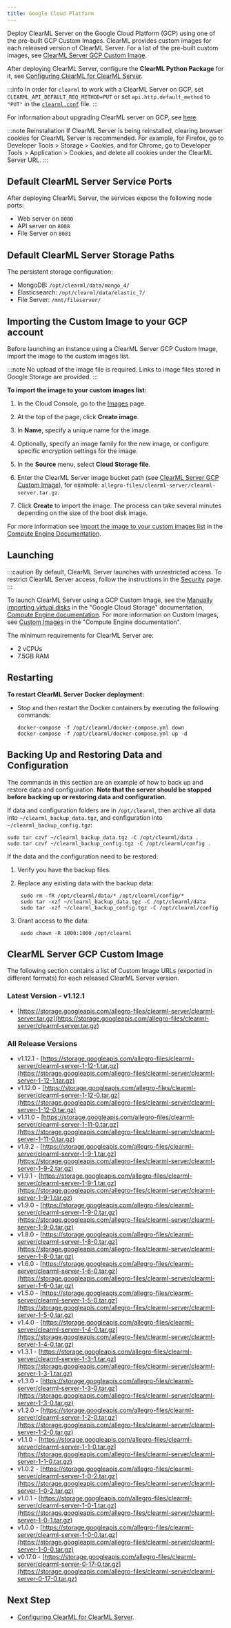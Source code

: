 ```yaml
---
title: Google Cloud Platform
---
```


Deploy ClearML Server on the Google Cloud Platform (GCP) using one of the pre-built GCP Custom Images. ClearML 
provides custom images for each released version of ClearML Server. For a list of the pre-built custom images, see 
[ClearML Server GCP Custom Image](#clearml-server-gcp-custom-image). 

After deploying ClearML Server, configure the **ClearML Python Package** for it, see [Configuring ClearML for ClearML Server](clearml_config_for_clearml_server.md).

:::info
In order for `clearml` to work with a ClearML Server on GCP, set `CLEARML_API_DEFAULT_REQ_METHOD=PUT` or 
set `api.http.default_method` to `"PUT"` in the [`clearml.conf`](../configs/clearml_conf.md) file. 
:::

For information about upgrading ClearML server on GCP, see [here](upgrade_server_gcp.md).

:::note Reinstallation
If ClearML Server is being reinstalled, clearing browser cookies for ClearML Server is recommended. For example, 
for Firefox, go to Developer Tools > Storage > Cookies, and for Chrome, go to Developer Tools > Application > Cookies,
and delete all cookies under the ClearML Server URL.
:::

## Default ClearML Server Service Ports

After deploying ClearML Server, the services expose the following node ports:

* Web server on `8080`
* API server on `8008`
* File Server on `8081`

## Default ClearML Server Storage Paths

The persistent storage configuration:

* MongoDB: `/opt/clearml/data/mongo_4/`
* Elasticsearch: `/opt/clearml/data/elastic_7/`
* File Server: `/mnt/fileserver/`

## Importing the Custom Image to your GCP account

Before launching an instance using a ClearML Server GCP Custom Image, import the image to the custom images list.


:::note 
No upload of the image file is required. Links to image files stored in Google Storage are provided.
:::


**To import the image to your custom images list:**

1. In the Cloud Console, go to the [Images](https://console.cloud.google.com/compute/images) page.
1. At the top of the page, click **Create image**.
1. In **Name**, specify a unique name for the image.
1. Optionally, specify an image family for the new image, or configure specific encryption settings for the image.
1. In the **Source** menu, select **Cloud Storage file**.
1. Enter the ClearML Server image bucket path (see [ClearML Server GCP Custom Image](#clearml-server-gcp-custom-image)), 
   for example: `allegro-files/clearml-server/clearml-server.tar.gz`.

1. Click **Create** to import the image. The process can take several minutes depending on the size of the boot disk image.

For more information see [Import the image to your custom images list](https://cloud.google.com/compute/docs/import/import-existing-image#import_image) in the [Compute Engine Documentation](https://cloud.google.com/compute/docs).

## Launching


:::caution
By default, ClearML Server launches with unrestricted access. To restrict ClearML Server access, follow the 
instructions in the [Security](clearml_server_security.md) page.
:::

To launch ClearML Server using a GCP Custom Image, see the [Manually importing virtual disks](https://cloud.google.com/compute/docs/import/import-existing-image#overview) in the "Google Cloud Storage" documentation, [Compute Engine documentation](https://cloud.google.com/compute/docs). For more information on Custom Images, see [Custom Images](https://cloud.google.com/compute/docs/images#custom_images) in the "Compute Engine documentation".

The minimum requirements for ClearML Server are:

* 2 vCPUs
* 7.5GB RAM

## Restarting

**To restart ClearML Server Docker deployment:**

* Stop and then restart the Docker containers by executing the following commands:

      docker-compose -f /opt/clearml/docker-compose.yml down
      docker-compose -f /opt/clearml/docker-compose.yml up -d


## Backing Up and Restoring Data and Configuration

The commands in this section are an example of how to back up and restore data and configuration. **Note that the 
server should be stopped before backing up or restoring data and configuration**.

If data and configuration folders are in `/opt/clearml`, then archive all data into `~/clearml_backup_data.tgz`, and 
configuration into `~/clearml_backup_config.tgz`:

    sudo tar czvf ~/clearml_backup_data.tgz -C /opt/clearml/data .
    sudo tar czvf ~/clearml_backup_config.tgz -C /opt/clearml/config .

If the data and the configuration need to be restored:

1. Verify you have the backup files.
1. Replace any existing data with the backup data:

        sudo rm -fR /opt/clearml/data/* /opt/clearml/config/*
        sudo tar -xzf ~/clearml_backup_data.tgz -C /opt/clearml/data
        sudo tar -xzf ~/clearml_backup_config.tgz -C /opt/clearml/config 
   
1. Grant access to the data:

        sudo chown -R 1000:1000 /opt/clearml

## ClearML Server GCP Custom Image

The following section contains a list of Custom Image URLs (exported in different formats) for each released ClearML Server version.

### Latest Version - v1.12.1

- [https://storage.googleapis.com/allegro-files/clearml-server/clearml-server.tar.gz](https://storage.googleapis.com/allegro-files/clearml-server/clearml-server.tar.gz)

### All Release Versions

- v1.12.1 - [https://storage.googleapis.com/allegro-files/clearml-server/clearml-server-1-12-1.tar.gz](https://storage.googleapis.com/allegro-files/clearml-server/clearml-server-1-12-1.tar.gz)
- v1.12.0 - [https://storage.googleapis.com/allegro-files/clearml-server/clearml-server-1-12-0.tar.gz](https://storage.googleapis.com/allegro-files/clearml-server/clearml-server-1-12-0.tar.gz)
- v1.11.0 - [https://storage.googleapis.com/allegro-files/clearml-server/clearml-server-1-11-0.tar.gz](https://storage.googleapis.com/allegro-files/clearml-server/clearml-server-1-11-0.tar.gz)
- v1.9.2 - [https://storage.googleapis.com/allegro-files/clearml-server/clearml-server-1-9-1.tar.gz](https://storage.googleapis.com/allegro-files/clearml-server/clearml-server-1-9-2.tar.gz)
- v1.9.1 - [https://storage.googleapis.com/allegro-files/clearml-server/clearml-server-1-9-1.tar.gz](https://storage.googleapis.com/allegro-files/clearml-server/clearml-server-1-9-1.tar.gz)
- v1.9.0 - [https://storage.googleapis.com/allegro-files/clearml-server/clearml-server-1-9-0.tar.gz](https://storage.googleapis.com/allegro-files/clearml-server/clearml-server-1-9-0.tar.gz)
- v1.8.0 - [https://storage.googleapis.com/allegro-files/clearml-server/clearml-server-1-8-0.tar.gz](https://storage.googleapis.com/allegro-files/clearml-server/clearml-server-1-8-0.tar.gz)
- v1.6.0 - [https://storage.googleapis.com/allegro-files/clearml-server/clearml-server-1-6-0.tar.gz](https://storage.googleapis.com/allegro-files/clearml-server/clearml-server-1-6-0.tar.gz)
- v1.5.0 - [https://storage.googleapis.com/allegro-files/clearml-server/clearml-server-1-5-0.tar.gz](https://storage.googleapis.com/allegro-files/clearml-server/clearml-server-1-5-0.tar.gz)
- v1.4.0 - [https://storage.googleapis.com/allegro-files/clearml-server/clearml-server-1-4-0.tar.gz](https://storage.googleapis.com/allegro-files/clearml-server/clearml-server-1-4-0.tar.gz)
- v1.3.1 - [https://storage.googleapis.com/allegro-files/clearml-server/clearml-server-1-3-1.tar.gz](https://storage.googleapis.com/allegro-files/clearml-server/clearml-server-1-3-1.tar.gz)
- v1.3.0 - [https://storage.googleapis.com/allegro-files/clearml-server/clearml-server-1-3-0.tar.gz](https://storage.googleapis.com/allegro-files/clearml-server/clearml-server-1-3-0.tar.gz)
- v1.2.0 - [https://storage.googleapis.com/allegro-files/clearml-server/clearml-server-1-2-0.tar.gz](https://storage.googleapis.com/allegro-files/clearml-server/clearml-server-1-2-0.tar.gz)
- v1.1.0 - [https://storage.googleapis.com/allegro-files/clearml-server/clearml-server-1-1-0.tar.gz](https://storage.googleapis.com/allegro-files/clearml-server/clearml-server-1-1-0.tar.gz)
- v1.0.2 - [https://storage.googleapis.com/allegro-files/clearml-server/clearml-server-1-0-2.tar.gz](https://storage.googleapis.com/allegro-files/clearml-server/clearml-server-1-0-2.tar.gz)
- v1.0.1 - [https://storage.googleapis.com/allegro-files/clearml-server/clearml-server-1-0-1.tar.gz](https://storage.googleapis.com/allegro-files/clearml-server/clearml-server-1-0-1.tar.gz)
- v1.0.0 - [https://storage.googleapis.com/allegro-files/clearml-server/clearml-server-1-0-0.tar.gz](https://storage.googleapis.com/allegro-files/clearml-server/clearml-server-1-0-0.tar.gz)
- v0.17.0 - [https://storage.googleapis.com/allegro-files/clearml-server/clearml-server-0-17-0.tar.gz](https://storage.googleapis.com/allegro-files/clearml-server/clearml-server-0-17-0.tar.gz)
## Next Step

* [Configuring ClearML for ClearML Server](clearml_config_for_clearml_server.md).
